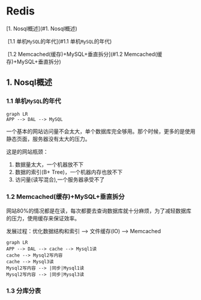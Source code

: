 # Redis

[1. Nosql概述](#1. Nosql概述)

​	[1.1 单机`MySQL`的年代](#1.1 单机`MySQL`的年代)

​	[1.2 Memcached(缓存)+MySQL+垂直拆分](#1.2 Memcached(缓存)+MySQL+垂直拆分)

## 1. Nosql概述

### 1.1 单机`MySQL`的年代

```mermaid
graph LR
APP --> DAL --> MySQL
```

一个基本的网站访问量不会太大，单个数据库完全够用。那个时候，更多的是使用静态页面，服务器没有太大的压力。

这是的网站瓶颈：

1. 数据量太大，一个机器放不下
2. 数据的索引(B+ Tree)，一个机器内存也放不下
3. 访问量(读写混合),一个服务器承受不了

### 1.2 Memcached(缓存)+MySQL+垂直拆分

网站80%的情况都是在读，每次都要去查询数据库就十分麻烦，为了减轻数据库的压力，使用缓存来保证效率。

发展过程：优化数据结构和索引 --> 文件缓存(IO) --> Memcached

```mermaid
graph LR
APP --> DAL --> cache --> Mysql1读
cache --> Mysql2写内容
cache --> Mysql3读
Mysql2写内容 --> |同步|Mysql1读
Mysql2写内容 --> |同步|Mysql3读
```

### 1.3 分库分表